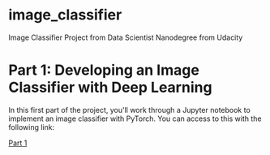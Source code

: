 # image_classifier
Image Classifier Project from Data Scientist Nanodegree from Udacity

# Part 1: Developing an Image Classifier with Deep Learning
In this first part of the project, you'll work through a Jupyter notebook to implement an image classifier with PyTorch. You can access to this with the following link: 

[Part 1](https://github.com/ricardoues/image_classifier/tree/master/Part1)
